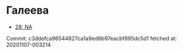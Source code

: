# Галеева
- [28: NA](28.md)

Commit: c3ddefca96544827ca1a9ed6b97eacbf895dc5d1
 fetched at: 20201107-003214
